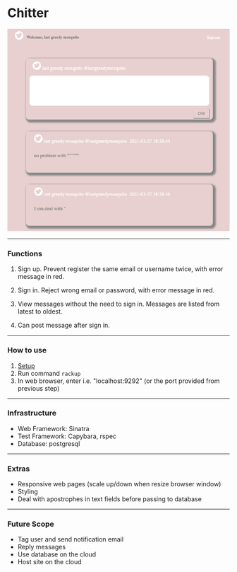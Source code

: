 # Chitter

![chitter](docs/chitter.png)

---------
### Functions

1. Sign up. Prevent register the same email or username twice, with error message in red.

2. Sign in. Reject wrong email or password, with error message in red.

3. View messages without the need to sign in. Messages are listed from latest to oldest.

4. Can post message after sign in. 

---------
### How to use

1. [Setup](docs/setup.md)
2. Run command `rackup`
3. In web browser, enter i.e. "localhost:9292" (or the port provided from previous step)

---------
### Infrastructure

- Web Framework: Sinatra
- Test Framework: Capybara, rspec
- Database: postgresql

---------
### Extras

- Responsive web pages (scale up/down when resize browser window)
- Styling
- Deal with apostrophes in text fields before passing to database

---------
### Future Scope

- Tag user and send notification email
- Reply messages
- Use database on the cloud
- Host site on the cloud
